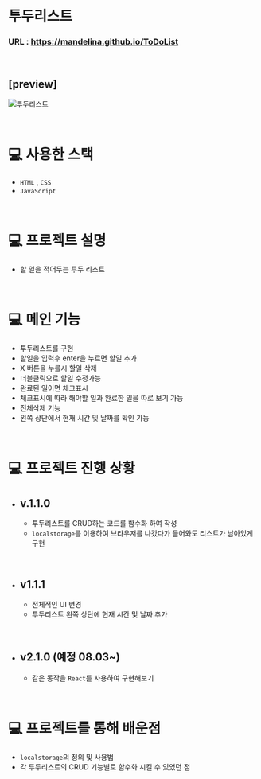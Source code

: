 # 투두리스트


### URL : https://mandelina.github.io/ToDoList

<br>

## [preview]

![투두리스트](https://user-images.githubusercontent.com/83548784/182441184-018a6f8d-ddac-41d6-9c04-0a1089163384.gif)


<br>

# 💻 사용한 스택

- `HTML` , `CSS`
- `JavaScript`

<br>

# 💻 프로젝트 설명

- 할 일을 적어두는 투두 리스트

<br>

# 💻 메인 기능

- 투두리스트를 구현
- 할일을 입력후 enter을 누르면 할일 추가
- X 버튼을 누를시 할일 삭제
- 더블클릭으로 할일 수정가능 
- 완료된 일이면 체크표시
- 체크표시에 따라 해야할 일과 완료한 일을 따로 보기 가능
- 전체삭제 기능
- 왼쪽 상단에서 현재 시간 및 날짜를 확인 가능

<br>


 # 💻 프로젝트 진행 상황
- ## v.1.1.0
    - 투두리스트를 CRUD하는 코드를 함수화 하여 작성
    - `localstorage`를 이용하여 브라우저를 나갔다가 들어와도 리스트가 남아있게 구현

<br>
    
- ## v1.1.1 
    - 전체적인 UI 변경
    - 투두리스트 왼쪽 상단에 현재 시간 및 날짜 추가    

<br>

- ## v2.1.0 (예정 08.03~)
    - 같은 동작을 `React`를 사용하여 구현해보기

<br>

# 💻 프로젝트를 통해 배운점
- `localstorage`의 정의 및 사용법
- 각 투두리스트의 CRUD 기능별로 함수화 시킬 수 있었던 점
